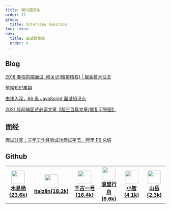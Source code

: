 ```yaml
---
title: 面试题闯关
order: 12
group:
  title: Interview Question
toc: 'menu'
nav:
  title: 面试题集锦
  order: 0
---
```


## Blog

[2018 春招前端面试: 闯关记(精排精校) | 掘金技术征文](https://juejin.cn/post/6844903570001625102)

[前端知识集锦](https://juejin.cn/post/6844903567912878094)

[由浅入深，66 条 JavaScript 面试知识点](https://github.com/xiaodongxier/iWebs/issues/66)

[2021 年前端面试必读文章【超三百篇文章/赠复习导图】](https://juejin.cn/post/6844904116339261447)

## 面经

[面试分享：三年工作经验成功面试字节、阿里 P6 总结](https://juejin.cn/post/6956992439097753631)

## Github

<table id='blog'>
  <tr>
    <td width="150" align="center">
      <a target="_blank" href="https://github.com/Advanced-Frontend/Daily-Interview-Question">
        <img src="https://avatars.githubusercontent.com/u/18049290?v=4" width="42" />
        <br />
        <strong>木易杨(23.6k)</strong>
      </a>
    </td>
    <td width="150" align="center">
      <a target="_blank" href="https://github.com/haizlin/fe-interview">
        <img src="https://avatars.githubusercontent.com/u/31833528?s=200&v=4" width="42" />
        <br />
        <strong>haizlin(18.2k)</strong>
      </a>
    </td>
    <td width="150" align="center">
      <a target="_blank" href="https://github.com/qianguyihao/Web">
        <img src="https://avatars.githubusercontent.com/u/8827896?v=4" width="42" />
        <br />
        <strong>千古一号(16.4k)</strong>
      </a>
    </td>
    <td width="150" align="center">
      <a target="_blank" href="https://github.com/ljianshu/Blog">
        <img src="https://avatars.githubusercontent.com/u/36322912?v=4" width="42" />
        <br />
        <strong>浪里行舟(6.6k)</strong>
      </a>
    </td>
    <td width="150" align="center">
      <a target="_blank" href="https://github.com/qq449245884/xiaozhi">
        <img src="https://avatars.githubusercontent.com/u/35094245?v=4" width="42" />
        <br />
        <strong>小智(4.1k)</strong>
      </a>
    </td>
    <td width="150" align="center">
      <a target="_blank" href="https://github.com/shfshanyue/Daily-Question">
        <img src="https://avatars.githubusercontent.com/u/13389461?v=4" width="42" />
        <br />
        <strong>山岳(2.3k)</strong>
      </a>
    </td>
  </tr>
</table>
